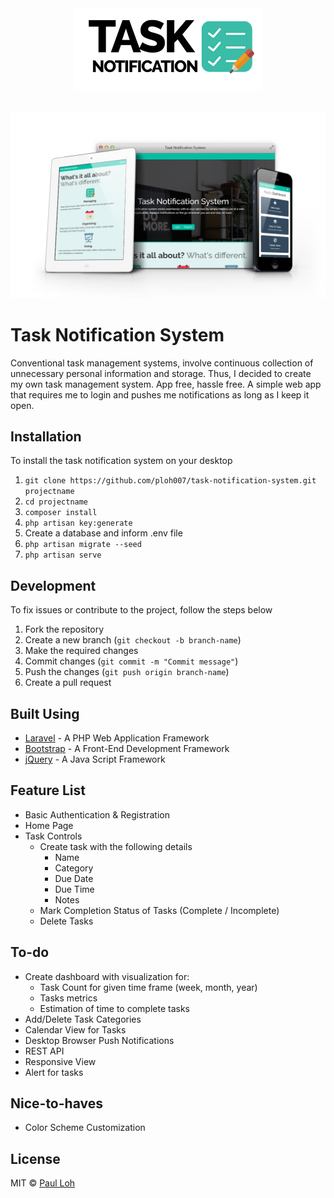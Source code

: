 <div style="text-align:center"><img src ="readme/logo.png" /></div>

## 
![Alt](readme/tasknotification.png "Task Notification Logo")
##

# Task Notification System
Conventional task management systems, involve continuous collection of unnecessary personal information and storage. Thus, I decided to create my own task management system. App free, hassle free. A simple web app that requires me to login and pushes me notifications as long as I keep it open. 

## Installation
To install the task notification system on your desktop

1. `git clone https://github.com/ploh007/task-notification-system.git projectname`
2. `cd projectname`
3. `composer install`
4. `php artisan key:generate`
5. Create a database and inform .env file
6. `php artisan migrate --seed`
7. `php artisan serve`

## Development
To fix issues or contribute to the project, follow the steps below
 
1. Fork the repository
2. Create a new branch (`git checkout -b branch-name`)
3. Make the required changes
4. Commit changes (`git commit -m "Commit message"`)
5. Push the changes (`git push origin branch-name`)
6. Create a pull request

## Built Using
* [Laravel](https://laravel.com/) - A PHP Web Application Framework
* [Bootstrap](http://getbootstrap.com/) - A Front-End Development Framework
* [jQuery](https://jquery.com/) - A Java Script Framework

## Feature List
* Basic Authentication & Registration
* Home Page
* Task Controls
	* Create task with the following details
		* Name
		* Category
		* Due Date
		* Due Time
		* Notes
	* Mark Completion Status of Tasks (Complete / Incomplete)
	* Delete Tasks

## To-do
* Create dashboard with visualization for:
	* Task Count for given time frame (week, month, year)
	* Tasks metrics 
	* Estimation of time to complete tasks
* Add/Delete Task Categories 
* Calendar View for Tasks
* Desktop Browser Push Notifications
* REST API
* Responsive View
* Alert for tasks

## Nice-to-haves
* Color Scheme Customization

## License
MIT © [Paul Loh](http://paulloh.com)